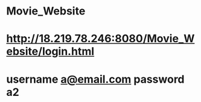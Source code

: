 # Movie_Website
# http://18.219.78.246:8080/Movie_Website/login.html
# username a@email.com password a2
